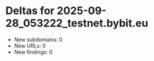 # Deltas for 2025-09-28_053222_testnet.bybit.eu
- New subdomains: 0
- New URLs: 0
- New findings: 0

